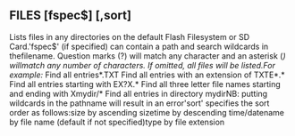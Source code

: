 ## FILES [fspec$] [,sort]

Lists files in any directories on the default Flash Filesystem or SD Card.'fspec$' (if specified) can contain a path and search wildcards in thefilename. Question marks (?) will match any character and an asterisk (*) willmatch any number of characters. If omitted, all files will be listed.For example:* Find all entries*.TXT Find all entries with an extension of TXTE*.* Find all entries starting with EX?X.* Find all three letter file names starting and ending with Xmydir/* Find all entries in directory mydirNB: putting wildcards in the pathname will result in an error'sort' specifies the sort order as follows:size by ascending sizetime by descending time/datename by file name (default if not specified)type by file extension